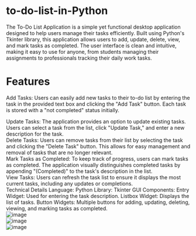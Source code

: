 # to-do-list-in-Python <br>
The To-Do List Application is a simple yet functional desktop application designed to help users manage their tasks efficiently. Built using Python's Tkinter library, this application allows users to add, update, delete, view, and mark tasks as completed. The user interface is clean and intuitive, making it easy to use for anyone, from students managing their assignments to professionals tracking their daily work tasks.<br>

# Features
Add Tasks: Users can easily add new tasks to their to-do list by entering the task in the provided text box and clicking the "Add Task" button. Each task is stored with a "not completed" status initially.<br>

Update Tasks: The application provides an option to update existing tasks. Users can select a task from the list, click "Update Task," and enter a new description for the task.
<br>
Delete Tasks: Users can remove tasks from their list by selecting the task and clicking the "Delete Task" button. This allows for easy management and removal of tasks that are no longer relevant.
<br>
Mark Tasks as Completed: To keep track of progress, users can mark tasks as completed. The application visually distinguishes completed tasks by appending "(Completed)" to the task's description in the list.
<br>
View Tasks: Users can refresh the task list to ensure it displays the most current tasks, including any updates or completions.
<br>
Technical Details
Language: Python
Library: Tkinter
GUI Components:
Entry Widget: Used for entering the task description.
Listbox Widget: Displays the list of tasks.
Button Widgets: Multiple buttons for adding, updating, deleting, viewing, and marking tasks as completed.
<br>
![image](https://github.com/user-attachments/assets/a2ecca35-a457-43e9-90bb-5589e53aabb9)
<br>
![image](https://github.com/user-attachments/assets/e15dc51d-647f-4db1-9634-780b3ee6feac)
<br>
![image](https://github.com/user-attachments/assets/27bbd6fc-b9bf-48da-8a2b-78caca16c061)

